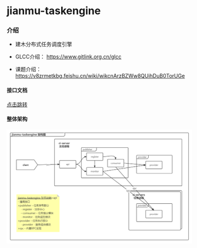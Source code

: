 # jianmu-taskengine

### 介绍
- 建木分布式任务调度引擎

- GLCC介绍： https://www.gitlink.org.cn/glcc

- 课题介绍： https://v8zrmetkbg.feishu.cn/wiki/wikcnArzBZWw8QUihDuB0TorUGe

#### 接口文档

[点击跳转](/doc/api.md)

#### 整体架构

![架构图](doc/image/jianmu-taskengine%20任务引擎.png)

